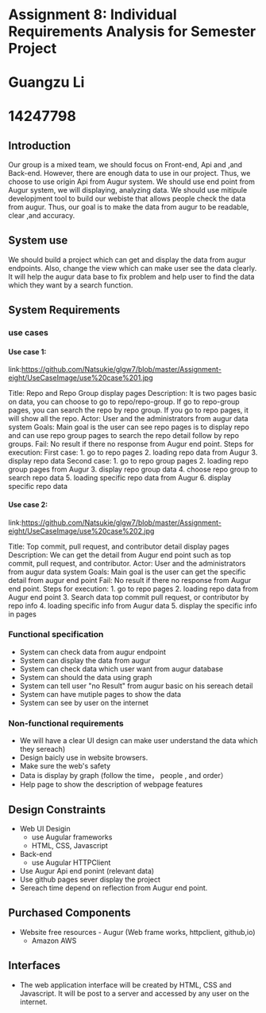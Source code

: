# Assignment 8: Individual Requirements Analysis for Semester Project<br><br>Guangzu Li <br><br> 14247798

## Introduction

Our group is a mixed team, we should focus on Front-end, Api and ,and Back-end. However, there are enough data to use in our project. Thus, we choose to use origin Api from Augur system. We should use end point from Augur system, we will displaying, analyzing data. We should use mitipule developjment tool to build our webiste that allows people check the data from augur. Thus, our goal is to make the data from augur to be readable, clear ,and accuracy.

## System use

We should build a project which can get and display the data from augur endpoints. Also, change the view which can make user see the data clearly. It will help the augur data base to fix problem and help user to find the data which they want by a search function.

## System Requirements 

### use cases
####  Use case 1:

link:https://github.com/Natsukie/glgw7/blob/master/Assignment-eight/UseCaseImage/use%20case%201.jpg

Title: Repo and Repo Group display pages
Description: It is two pages basic on data, you can choose to go to repo/repo-group. If go to repo-group pages, you can search the repo by repo group. If you go to repo pages, it will show all the repo.
Actor: User and the administrators from augur data system
Goals: Main goal is the user can see repo pages is to display repo and can use repo group pages to search the repo detail follow by repo groups.
Fail: No result if there no response from Augur end point.
Steps for execution:
 First case:
	1. go to repo pages
	2. loading repo data from Augur
	3. display repo data
Second case:
	1. go to repo group pages
	2. loading repo group pages from Augur
	3. display repo group data
	4. choose repo group to search repo data
	5. loading specific repo data from Augur
	6. display specific repo data


####  Use case 2:

link:https://github.com/Natsukie/glgw7/blob/master/Assignment-eight/UseCaseImage/use%20case%202.jpg

Title: Top commit, pull request, and contributor detail display pages
Description: We can get the detail from Augur end point such as top commit, pull request, and contributor.
Actor: User and the administrators from augur data system
Goals: Main goal is the user can get the specific detail from augur end point
Fail: No result if there no response from Augur end point.
Steps for execution:
	1. go to repo pages
	2. loading repo data from Augur end point
	3. Search data top commit pull request, or contributor by repo info
	4. loading specific info from Augur data
	5. display the specific info in pages

### Functional specification
  - System can check data from augur endpoint
  - System can display the data from augur
  - System can check data which user want from augur database
  - System can should the data using graph
  - System can tell user "no Result" from augur basic on his sereach detail
  - System can have mutiple pages to show the data
  - System can see by user on the internet
  
### Non-functional requirements
  - We will have a clear UI design can make user understand the data which they sereach)
  - Design baicly use in website browsers.
  - Make sure the web's safety
  - Data is display by graph (follow the time， people , and order）
  - Help page to show the description of webpage features

## Design Constraints 
  
  - Web UI Desigin
    - use Augular frameworks
    - HTML, CSS, Javascript
  - Back-end
    - use Augular HTTPClient
  - Use Augur Api end ponint (relevant data)
  - Use github pages sever display the project
  - Sereach time depend on reflection from Augur end point.
  
## Purchased Components
  
  - Website free resources
		- Augur (Web frame works, httpclient, github,io)
	- Amazon AWS

## Interfaces

  -	The web application interface will be created by HTML, CSS and Javascript. It will be post to a server and accessed by any user on the internet.
